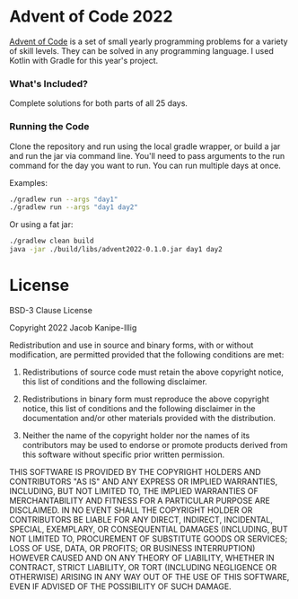 # Advent of Code 2022

[Advent of Code](https://adventofcode.com/2022/) is a set of small yearly programming problems for a variety of skill levels. They can be solved in any programming language. I used Kotlin with Gradle for this year's project.


### What's Included?
Complete solutions for both parts of all 25 days.
### Running the Code

Clone the repository and run using the local gradle wrapper, or build a jar and run the jar via command line. You'll need to pass arguments to the run command for the day you want to run. You can run multiple days at once. 

Examples:
```sh
./gradlew run --args "day1"
./gradlew run --args "day1 day2"
```

Or using a fat jar:
```sh
./gradlew clean build
java -jar ./build/libs/advent2022-0.1.0.jar day1 day2
```

# License
BSD-3 Clause License

Copyright 2022 Jacob Kanipe-Illig

Redistribution and use in source and binary forms, with or without modification, are permitted provided that the following conditions are met:

1. Redistributions of source code must retain the above copyright notice, this list of conditions and the following disclaimer.

2. Redistributions in binary form must reproduce the above copyright notice, this list of conditions and the following disclaimer in the documentation and/or other materials provided with the distribution.

3. Neither the name of the copyright holder nor the names of its contributors may be used to endorse or promote products derived from this software without specific prior written permission.

THIS SOFTWARE IS PROVIDED BY THE COPYRIGHT HOLDERS AND CONTRIBUTORS "AS IS" AND ANY EXPRESS OR IMPLIED WARRANTIES, INCLUDING, BUT NOT LIMITED TO, THE IMPLIED WARRANTIES OF MERCHANTABILITY AND FITNESS FOR A PARTICULAR PURPOSE ARE DISCLAIMED. IN NO EVENT SHALL THE COPYRIGHT HOLDER OR CONTRIBUTORS BE LIABLE FOR ANY DIRECT, INDIRECT, INCIDENTAL, SPECIAL, EXEMPLARY, OR CONSEQUENTIAL DAMAGES (INCLUDING, BUT NOT LIMITED TO, PROCUREMENT OF SUBSTITUTE GOODS OR SERVICES; LOSS OF USE, DATA, OR PROFITS; OR BUSINESS INTERRUPTION) HOWEVER CAUSED AND ON ANY THEORY OF LIABILITY, WHETHER IN CONTRACT, STRICT LIABILITY, OR TORT (INCLUDING NEGLIGENCE OR OTHERWISE) ARISING IN ANY WAY OUT OF THE USE OF THIS SOFTWARE, EVEN IF ADVISED OF THE POSSIBILITY OF SUCH DAMAGE.